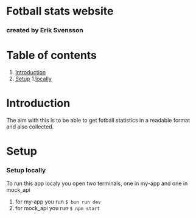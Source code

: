 # Fotball stats website
### created by Erik Svensson


# Table of contents
1. [Introduction](#introduction)
2. [Setup](#setup)
    1.[locally]("#localsetup")



<a name="introduction"><a/>
# Introduction
The aim with this is to be able to get fotball statistics in a readable format and also collected.

# Setup<a name="setup"><a/>
### Setup locally <a name="localsetup"><a/>
To run this app localy you open two terminals, one in my-app and one in mock_api

1. for my-app you run ```$ bun run dev```
2. for mock_api you run ```$ npm start ```
